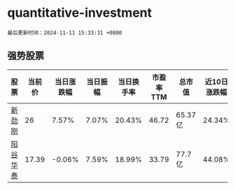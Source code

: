 # quantitative-investment

`最后更新时间：2024-11-11 15:33:31 +0800`

## 强势股票

|股票|当前价|当日涨跌幅|当日振幅|当日换手率|市盈率TTM|总市值|近10日涨跌幅|
|----|----|----|----|----|----|----|----|
|[新劲刚](https://xueqiu.com/S/SZ300629)|26|7.57%|7.07%|20.43%|46.72|65.37亿|24.34%|
|[阳谷华泰](https://xueqiu.com/S/SZ300121)|17.39|-0.06%|7.59%|18.99%|33.79|77.7亿|44.08%|
